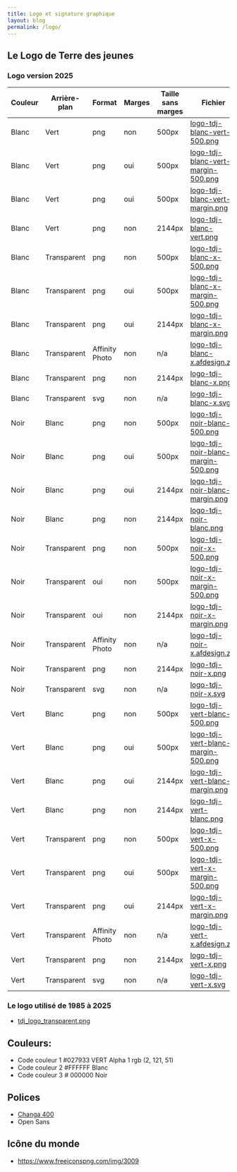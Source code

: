 ```yaml
---
title: Logo et signature graphique
layout: blog
permalink: /logo/
---
```


Le Logo de Terre des jeunes
-----

### Logo version 2025

| Couleur | Arrière-plan | Format | Marges | Taille sans marges | Fichier |
|---------|--------------|--------|--------|--------------------|---------|
| Blanc | Vert | png | non | 500px | [logo-tdj-blanc-vert-500.png](/logo/logo-tdj-blanc-vert-500.png) |
| Blanc | Vert | png | oui | 500px | [logo-tdj-blanc-vert-margin-500.png](/logo/logo-tdj-blanc-vert-margin-500.png) |
| Blanc | Vert | png | oui | 500px | [logo-tdj-blanc-vert-margin.png](/logo/logo-tdj-blanc-vert-margin.png) |
| Blanc | Vert | png | non | 2144px | [logo-tdj-blanc-vert.png](/logo/logo-tdj-blanc-vert.png) |
| Blanc | Transparent | png | non | 500px | [logo-tdj-blanc-x-500.png](/logo/logo-tdj-blanc-x-500.png) |
| Blanc | Transparent | png | oui | 500px | [logo-tdj-blanc-x-margin-500.png](/logo/logo-tdj-blanc-x-margin-500.png) |
| Blanc | Transparent | png | oui | 2144px | [logo-tdj-blanc-x-margin.png](/logo/logo-tdj-blanc-x-margin.png) |
| Blanc | Transparent | Affinity Photo | non | n/a | [logo-tdj-blanc-x.afdesign.zip](/logo/logo-tdj-blanc-x.afdesign.zip) |
| Blanc | Transparent | png | non | 2144px | [logo-tdj-blanc-x.png](/logo/logo-tdj-blanc-x.png) |
| Blanc | Transparent | svg | non | n/a | [logo-tdj-blanc-x.svg](/logo/logo-tdj-blanc-x.svg) |
| Noir | Blanc | png | non | 500px | [logo-tdj-noir-blanc-500.png](/logo/logo-tdj-noir-blanc-500.png) |
| Noir | Blanc | png | oui | 500px | [logo-tdj-noir-blanc-margin-500.png](/logo/logo-tdj-noir-blanc-margin-500.png) |
| Noir | Blanc | png | oui | 2144px | [logo-tdj-noir-blanc-margin.png](/logo/logo-tdj-noir-blanc-margin.png) |
| Noir | Blanc | png | non | 2144px | [logo-tdj-noir-blanc.png](/logo/logo-tdj-noir-blanc.png) |
| Noir | Transparent | png | non | 500px | [logo-tdj-noir-x-500.png](/logo/logo-tdj-noir-x-500.png) |
| Noir | Transparent | oui | non | 500px | [logo-tdj-noir-x-margin-500.png](/logo/logo-tdj-noir-x-margin-500.png) |
| Noir | Transparent | oui | non | 2144px | [logo-tdj-noir-x-margin.png](/logo/logo-tdj-noir-x-margin.png) |
| Noir | Transparent | Affinity Photo | non | n/a | [logo-tdj-noir-x.afdesign.zip](/logo/logo-tdj-noir-x.afdesign.zip) |
| Noir | Transparent | png | non | 2144px | [logo-tdj-noir-x.png](/logo/logo-tdj-noir-x.png) |
| Noir | Transparent | svg | non | n/a | [logo-tdj-noir-x.svg](/logo/logo-tdj-noir-x.svg) |
| Vert | Blanc | png | non | 500px | [logo-tdj-vert-blanc-500.png](/logo/logo-tdj-vert-blanc-500.png) |
| Vert | Blanc | png | oui | 500px | [logo-tdj-vert-blanc-margin-500.png](/logo/logo-tdj-vert-blanc-margin-500.png) |
| Vert | Blanc | png | oui | 2144px | [logo-tdj-vert-blanc-margin.png](/logo/logo-tdj-vert-blanc-margin.png) |
| Vert | Blanc | png | non | 2144px | [logo-tdj-vert-blanc.png](/logo/logo-tdj-vert-blanc.png) |
| Vert | Transparent | png | non | 500px | [logo-tdj-vert-x-500.png](/logo/logo-tdj-vert-x-500.png) |
| Vert | Transparent | png | oui | 500px | [logo-tdj-vert-x-margin-500.png](/logo/logo-tdj-vert-x-margin-500.png) |
| Vert | Transparent | png | oui | 2144px | [logo-tdj-vert-x-margin.png](/logo/logo-tdj-vert-x-margin.png) |
| Vert | Transparent | Affinity Photo | non | n/a | [logo-tdj-vert-x.afdesign.zip](/logo/logo-tdj-vert-x.afdesign.zip) |
| Vert | Transparent | png | non | 2144px | [logo-tdj-vert-x.png](/logo/logo-tdj-vert-x.png) |
| Vert | Transparent | svg | non | n/a | [logo-tdj-vert-x.svg](/logo/logo-tdj-vert-x.svg) |

### Le logo utilisé de 1985 à 2025

* [tdj_logo_transparent.png](/logo/tdj_logo_transparent.png)

Couleurs:
-----

* Code couleur 1 #027933 VERT Alpha 1 rgb (2, 121, 51)
* Code couleur 2 #FFFFFF Blanc
* Code couleur 3 # 000000 Noir

Polices
-----

* [Changa 400](https://fonts.google.com/specimen/Changa?preview.text=Terre%20des%20jeunes)
* Open Sans

Icône du monde
-----

* https://www.freeiconspng.com/img/3009
